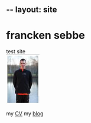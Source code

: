--
layout: site
---
# francken sebbe
test site  
![picture](Images/SEBBE_SMALL.jpg)

my [CV](CV)
my [blog](Blog)
